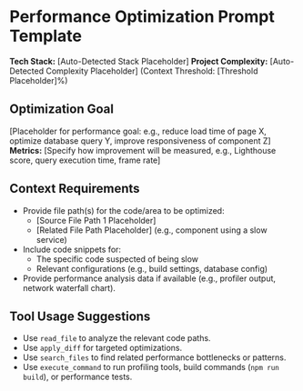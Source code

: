 # Performance Optimization Prompt Template

**Tech Stack:** [Auto-Detected Stack Placeholder]
**Project Complexity:** [Auto-Detected Complexity Placeholder] (Context Threshold: [Threshold Placeholder]%)

## Optimization Goal

[Placeholder for performance goal: e.g., reduce load time of page X, optimize database query Y, improve responsiveness of component Z]
**Metrics:** [Specify how improvement will be measured, e.g., Lighthouse score, query execution time, frame rate]

## Context Requirements

- Provide file path(s) for the code/area to be optimized:
    - [Source File Path 1 Placeholder]
    - [Related File Path Placeholder] (e.g., component using a slow service)
- Include code snippets for:
    - The specific code suspected of being slow
    - Relevant configurations (e.g., build settings, database config)
- Provide performance analysis data if available (e.g., profiler output, network waterfall chart).

## Tool Usage Suggestions

- Use `read_file` to analyze the relevant code paths.
- Use `apply_diff` for targeted optimizations.
- Use `search_files` to find related performance bottlenecks or patterns.
- Use `execute_command` to run profiling tools, build commands (`npm run build`), or performance tests.